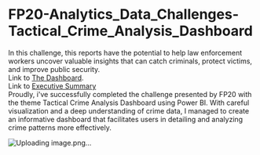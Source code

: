# FP20-Analytics_Data_Challenges-Tactical_Crime_Analysis_Dashboard
In this challenge, this reports have the potential to help law enforcement workers uncover valuable insights that can catch criminals, protect victims, and improve public security.
<br>Link to [The Dashboard](https://app.powerbi.com/links/5WN17qYj63?ctid=d3e5c648-cb31-44d3-a152-baca4d0292e2&pbi_source=linkShare).
<br>Link to [Executive Summary]()
<br>Proudly, i've successfully completed the challenge presented by FP20 with the theme Tactical Crime Analysis Dashboard using Power BI. With careful visualization and a deep understanding of crime data, I managed to create an informative dashboard that facilitates users in detailing and analyzing crime patterns more effectively.

![Uploading image.png…]()
